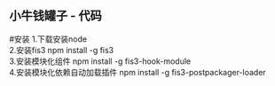 小牛钱罐子 - 代码
---------------------------------------

#安装
1.下载安装node  
2.安装fis3  npm install -g fis3  
3.安装模块化组件 npm install -g fis3-hook-module  
4.安装模块化依赖自动加载插件 npm install -g fis3-postpackager-loader
###
